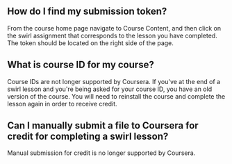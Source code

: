 ## How do I find my submission token?

From the course home page navigate to Course Content, and then click on the swirl assignment that corresponds to the lesson you have completed. The token should be located on the right side of the page.

## What is course ID for my course?

Course IDs are not longer supported by Coursera. If you've at the end of a swirl lesson and you're being asked for your course ID, you have an old version of the course. You will need to reinstall the course and complete the lesson again in order to receive credit. 

## Can I manually submit a file to Coursera for credit for completing a swirl lesson?

Manual submission for credit is no longer supported by Coursera.